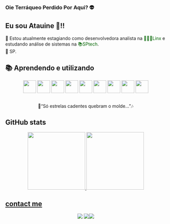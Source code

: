 ### Oie Terráqueo Perdido Por Aqui? 👽
## Eu sou Atauine 🌌!!

👾 Estou atualmente estagiando como desenvolvedora analista na <a style="text-decoration: none; color: #006400;" href="https://www.linx.com.br/">👩🏻‍💻Linx</a> e estudando análise de sistemas na <a style="text-decoration: none; color: #006400;" href="https://www.sptech.school/">📚SPtech</a>.
<br>🌇 SP.

## 📚 Aprendendo e utilizando
<div align="center" > 
<img src="https://cdn.jsdelivr.net/gh/devicons/devicon/icons/java/java-original.svg" width="40" height="40"/>
<img src="https://cdn.jsdelivr.net/gh/devicons/devicon/icons/csharp/csharp-line.svg" width="40" height="40"/>
<img src="https://cdn.jsdelivr.net/gh/devicons/devicon/icons/javascript/javascript-original.svg" width="40" height="40"/>
<img src="https://cdn.jsdelivr.net/gh/devicons/devicon/icons/css3/css3-plain.svg" width="40" height="40"/>
<img src="https://cdn.jsdelivr.net/gh/devicons/devicon/icons/mysql/mysql-original.svg" width="40" height="40"/>
<img src="https://cdn.jsdelivr.net/gh/devicons/devicon/icons/figma/figma-original.svg" width="40" height="40"/>
<img src="https://cdn.jsdelivr.net/gh/devicons/devicon/icons/nodejs/nodejs-original.svg" width="40" height="40"/>
<img src="https://cdn.jsdelivr.net/gh/devicons/devicon/icons/tortoisegit/tortoisegit-original.svg" width="40" height="40"/>
<img src="https://cdn.jsdelivr.net/gh/devicons/devicon/icons/vscode/vscode-original.svg" width="40" height="40"/>
</div>

 ##         

<p align="center">🌠“Só estrelas cadentes quebram o molde...”🎶</p>

## GitHub stats

<div align="center">
  <a href="https://github.com/Q-Atalien">
  <img height="180em" src="https://github-readme-stats.vercel.app/api?username=Q-Atalien&show_icons=true&theme=city_lights&include_all_commits=true&count_private=false"/>
  <img height="180em" src="https://github-readme-stats.vercel.app/api/top-langs/?username=Q-Atalien&layout=compact&langs_count=7&theme=city_lights"/>
</div>
  
 ## contact me
  
<div align="center" > 
<a href="https://www.instagram.com/q_atalien/" target="_blank"><img src="https://img.shields.io/badge/-Instagram-%23E4405F?style=for-the-badge&logo=instagram&logoColor=white" target="_blank"></a>
<a href = "mailto:atauinesouto@gmail.com"><img src="https://img.shields.io/badge/-Gmail-%23333?style=for-the-badge&logo=gmail&logoColor=white" target="_blank </a>
 
<a href="https://www.linkedin.com/in/atauine/" target="_blank"><img src="https://img.shields.io/badge/-LinkedIn-%230077B5?style=for-the-badge&logo=linkedin&logoColor=white" target="_blank"></a> 
</div>
